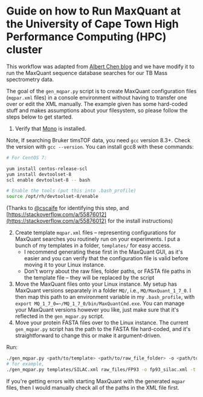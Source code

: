 Guide on how to Run MaxQuant at the University of Cape Town High Performance Computing (HPC) cluster 
====================================================================================================
This workflow was adapted from [Albert Chen blog](http://atchen.me/research/2019/03/21/mq-linux.html) and we have modify it to run the MaxQuant sequence database searches for our TB Mass spectrometry data.

The goal of the `gen_mqpar.py` script is to create MaxQuant configuration files (`mqpar.xml` files) in a console environment without having to transfer one over or edit the XML manually. The example given has some hard-coded stuff and makes assumptions about your filesystem, so please follow the steps below to get started.

1. Verify that [Mono](https://www.mono-project.com/download/stable/#download-lin) is installed.

Note, If searching Bruker timsTOF data, you need `gcc` version 8.3+. Check the version with `gcc --version`. You can install gcc8 with these commands:

```bash
# For CentOS 7:

yum install centos-release-scl
yum install devtoolset-8
scl enable devtoolset-8 -- bash

# Enable the tools (put this into .bash_profile)
source /opt/rh/devtoolset-8/enable
```

(Thanks to [@cscaife](https://github.com/cscaife) for identifying this step, and [https://stackoverflow.com/a/55876012](https://stackoverflow.com/a/55876012) for the install instructions)

2. Create template `mqpar.xml` files – representing configurations for MaxQuant searches you routinely run on your experiments. I put a bunch of my templates in a folder, `templates/` for easy access. 
    - I recommend generating these first in the MaxQuant GUI, as it's easier and you can verify that the configuration file is valid before moving it to your Linux instance.
    - Don't worry about the raw files, folder paths, or FASTA file paths in the template file – they will be replaced by the script
3. Move the MaxQuant files onto your Linux instance. My setup has MaxQuant versions separately in a folder `MQ/`, i.e., `MQ/MaxQuant_1_7_0`. I then map this path to an environment variable in my `.bash_profile`, with `export MQ_1_7_0=~/MQ_1_7_0/bin/MaxQuantCmd.exe`. You can manage your MaxQuant versions however you like, just make sure that it's reflected in the `gen_mqpar.py` script.
4. Move your protein FASTA files over to the Linux instance. The current `gen_mqpar.py` script has the path to the FASTA file hard-coded, and it's straightforward to change this or make it argument-driven.

Run:
```bash
./gen_mqpar.py <path/to/template> <path/to/raw_file_folder> -o <path/to/output_mqpar.xml> -t <num_threads>
# for example,
./gen_mqpar.py templates/SILAC.xml raw_files/FP93 -o fp93_silac.xml -t 6

```

If you're getting errors with starting MaxQuant with the generated `mqpar` files, then I would manually check all of the paths in the XML file first.

